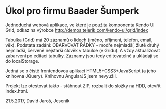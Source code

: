 # Úkol pro firmu Baader Šumperk

Jednoduchá webová aplikace, ve které je použita komponenta Kendo UI Grid, odkaz na výrobce http://demos.telerik.com/kendo-ui/grid/index

Tabulka (Grid) má 20 záznamů o lidech (jméno, příjmení, telefon, email, věk).
Podstata zadání: OBARVOVAT ŘÁDKY - modře nejmladší, žlutě druhý nejmladší, červeně nejstarší člověk v tabulce (v Gridu). A vždy aktualizovat zabarvení po editaci tabulky. Záznamy jsou tedy editovatelné a ukládají se do localStorage. 

Jedná se o čistě frontendovou aplikaci HTML5+CSS3+JavaScript (a jeho knihovna JQuery). Knihovnu AngularJS jsem nevyužil.


Projekt lze otestovat takto - stáhnout ZIP, rozbalit do složky na HDD, otevřít index.html.


21.5.2017, David Jaroš, Jeseník



